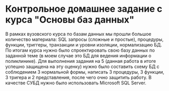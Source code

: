 # Контрольное домашнее задание с курса "Основы баз данных"
В рамках вузовского курса по базам данных мы прошли большое количество материала: SQL запросы (сложные и простые),
процедуры, функции, триггеры, транзакции и уровни изоляции, нормализацию БД. По итогам курса нужно было спроектировать
свою базу данных по заданной теме (в моем случае это БД для ведения информации о поликлинике). Для выполнения задания на 5
(данная работа в итоге успешно защищена на эту оценку) нужно было составить схему БД с соблюдением 3 нормальной формы,
написать 3 процедуры, 3 функции, 3 тригера и 2 представления, после чего очно защитить работу. В качестве СУБД нужно было использовать 
Microsoft SQL Server.
